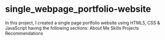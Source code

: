# single_webpage_portfolio-website
In this project, I created a single page portfolio website using HTML5, CSS &amp; JavaScript having the following sections:  About Me  Skills  Projects  Recommendations
